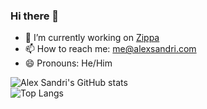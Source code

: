 ### Hi there 👋

- 🔭 I’m currently working on [Zippa](https://zippa.pizza)
- 📫 How to reach me: <me@alexsandri.com>
- 😄 Pronouns: He/Him

![Alex Sandri's GitHub stats](https://github-readme-stats.vercel.app/api?username=alex-sandri)\
![Top Langs](https://github-readme-stats.vercel.app/api/top-langs/?username=alex-sandri&layout=compact)
